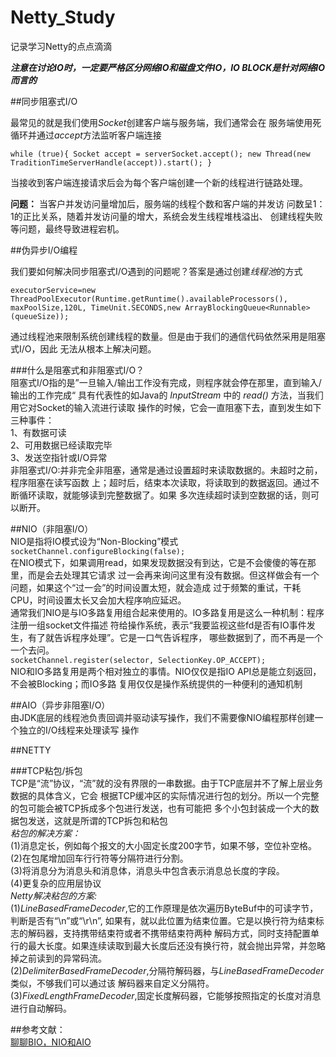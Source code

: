 # Netty_Study<br>
记录学习Netty的点点滴滴<br>

***注意在讨论IO时，一定要严格区分网络IO和磁盘文件IO，IO BLOCK是针对网络IO而言的***<br>

##同步阻塞式I/O<br>

最常见的就是我们使用*Socket*创建客户端与服务端，我们通常会在
服务端使用死循环并通过*accept*方法监听客户端连接<br>

``while (true){
                  Socket accept = serverSocket.accept();
                  new Thread(new TraditionTimeServerHandle(accept)).start();
              }``<br>

当接收到客户端连接请求后会为每个客户端创建一个新的线程进行链路处理。<br>

__问题：__ 当客户并发访问量增加后，服务端的线程个数和客户端的并发访
问数呈1：1的正比关系，随着并发访问量的增大，系统会发生线程堆栈溢出、
创建线程失败等问题，最终导致进程宕机。<br>

##伪异步I/O编程<br>

我们要如何解决同步阻塞式I/O遇到的问题呢？答案是通过创建*线程池*的方式<br>

``executorService=new ThreadPoolExecutor(Runtime.getRuntime().availableProcessors(),
                  maxPoolSize,120L, TimeUnit.SECONDS,new ArrayBlockingQueue<Runnable>(queueSize));``<br>
              
通过线程池来限制系统创建线程的数量。但是由于我们的通信代码依然采用是阻塞式I/O，因此
无法从根本上解决问题。<br>

###什么是阻塞式和非阻塞式I/O？<br>
阻塞式I/O指的是”一旦输入/输出工作没有完成，则程序就会停在那里，直到输入/输出的工作完成“
具有代表性的如Java的 _InputStream_ 中的 _read()_ 方法，当我们用它对Socket的输入流进行读取
操作的时候，它会一直阻塞下去，直到发生如下三种事件：<br>
1、有数据可读<br>
2、可用数据已经读取完毕<br>
3、发送空指针或I/O异常<br>
非阻塞式I/O:并非完全非阻塞，通常是通过设置超时来读取数据的。未超时之前，程序阻塞在读写函数
上；超时后，结束本次读取，将读取到的数据返回。通过不断循环读取，就能够读到完整数据了。如果
多次连续超时读到空数据的话，则可以断开。<br>

##NIO（非阻塞I/O）<br>
NIO是指将IO模式设为“Non-Blocking”模式<br>
``socketChannel.configureBlocking(false);``<br>
在NIO模式下，如果调用read，如果发现数据没有到达，它是不会傻傻的等在那里，而是会去处理其它请求
过一会再来询问这里有没有数据。但这样做会有一个问题，如果这个“过一会”的时间设置太短，就会造成
过于频繁的重试，干耗CPU，时间设置太长又会加大程序响应延迟。<br>
通常我们NIO是与IO多路复用组合起来使用的。IO多路复用是这么一种机制：程序注册一组socket文件描述
符给操作系统，表示“我要监视这些fd是否有IO事件发生，有了就告诉程序处理”。它是一口气告诉程序，
哪些数据到了，而不再是一个一个去问。<br>
``socketChannel.register(selector, SelectionKey.OP_ACCEPT);``<br>
NIO和IO多路复用是两个相对独立的事情。NIO仅仅是指IO API总是能立刻返回，不会被Blocking；而IO多路
复用仅仅是操作系统提供的一种便利的通知机制<br>

##AIO（异步非阻塞I/O）<br>
由JDK底层的线程池负责回调并驱动读写操作，我们不需要像NIO编程那样创建一个独立的I/O线程来处理读写
操作

##NETTY<br>

###TCP粘包/拆包<br>
TCP是“流”协议，“流”就的没有界限的一串数据。由于TCP底层并不了解上层业务数据的具体含义，它会
根据TCP缓冲区的实际情况进行包的划分。所以一个完整的包可能会被TCP拆成多个包进行发送，也有可能把
多个小包封装成一个大的数据包发送，这就是所谓的TCP拆包和粘包<br>
_粘包的解决方案：_<br>
(1)消息定长，例如每个报文的大小固定长度200字节，如果不够，空位补空格。<br>
(2)在包尾增加回车行行符等分隔符进行分割。<br>
(3)将消息分为消息头和消息体，消息头中包含表示消息总长度的字段。<br>
(4)更复杂的应用层协议<br>
_*Netty*解决粘包的方案:_<br>
(1)*LineBasedFrameDecoder*,它的工作原理是依次遍历ByteBuf中的可读字节，判断是否有“\n”或“\r\n”,
如果有，就以此位置为结束位置。它是以换行符为结束标志的解码器，支持携带结束符或者不携带结束符两种
解码方式，同时支持配置单行的最大长度。如果连续读取到最大长度后还没有换行符，就会抛出异常，并忽略
掉之前读到的异常码流。<br>
(2)*DelimiterBasedFrameDecoder*,分隔符解码器，与*LineBasedFrameDecoder*类似，不够我们可以通过该
解码器来自定义分隔符。<br>
(3)*FixedLengthFrameDecoder*,固定长度解码器，它能够按照指定的长度对消息进行自动解码。<br>


##参考文献：<br>
[聊聊BIO，NIO和AIO](https://www.jianshu.com/p/ef418ccf2f7d)<br>
